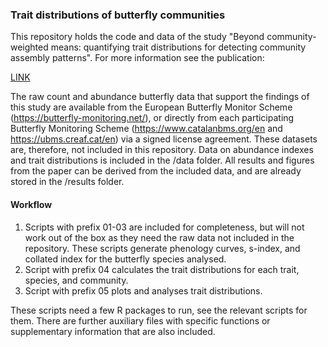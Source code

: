 ### Trait distributions of butterfly communities

This repository holds the code and data of the study "Beyond community-weighted means: quantifying trait distributions for detecting community assembly patterns". For more information see the publication: 

[LINK](https://www.biorxiv.org/content/10.1101/2024.12.18.629105v1)

The raw count and abundance butterfly data that support the findings of this study are available from the European Butterfly Monitor Scheme (https://butterfly-monitoring.net/), or directly from each participating Butterfly Monitoring Scheme (https://www.catalanbms.org/en and https://ubms.creaf.cat/en) via a signed license agreement. These datasets are, therefore, not included in this repository. Data on abundance indexes and trait distributions is included in the /data folder. All results and figures from the paper can be derived from the included data, and are already stored in the /results folder.

#### Workflow

1) Scripts with prefix 01-03 are included for completeness, but will not work out of the box as they need the raw data not included in the repository. These scripts generate phenology curves, s-index, and collated index for the butterfly species analysed.
2) Script with prefix 04 calculates the trait distributions for each trait, species, and community.
3) Script with prefix 05 plots and analyses trait distributions.

These scripts need a few R packages to run, see the relevant scripts for them. There are further auxiliary files with specific functions or supplementary information that are also included. 

